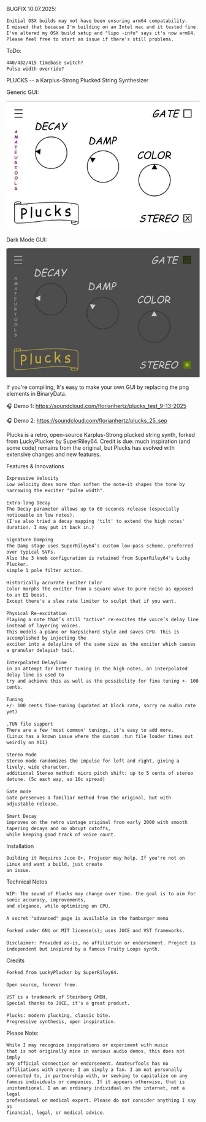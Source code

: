 BUGFIX 10.07.2025:

    Initial OSX builds may not have been ensuring arm64 compatability.
    I missed that because I'm building on an Intel mac and it tested fine.
    I've altered my OSX build setup and "lipo -info" says it's now arm64.
    Please feel free to start an issue if there's still problems.

ToDo: 

    440/432/415 timebase switch?
    Pulse width override?

PLUCKS -- a Karplus-Strong Plucked String Synthesizer

Generic GUI:

<img width="600" alt="Plucks GUI" src="https://github.com/amateurtools/Plucks/blob/main/Screenshots/screenshot_w.jpg" />

Dark Mode GUI:

<img width="600" alt="Plucks GUI" src="https://github.com/amateurtools/Plucks/blob/main/Screenshots/screenshot_g.jpg" />

If you're compiling, It's easy to make your own GUI by replacing the png elements in BinaryData.

🎧 Demo 1: https://soundcloud.com/florianhertz/plucks_test_9-13-2025

🎧 Demo 2: https://soundcloud.com/florianhertz/plucks_25_sep

Plucks is a retro, open-source Karplus-Strong plucked string synth, forked from LuckyPlucker by SuperRiley64.
Credit is due: much inspiration (and some code) remains from the original, but Plucks has evolved with extensive changes and new features.

Features & Innovations

    Expressive Velocity
    Low velocity does more than soften the note—it shapes the tone by narrowing the exciter "pulse width".

    Extra-long Decay
    The Decay parameter allows up to 60 seconds release (especially noticeable on low notes).
    (I've also tried a decay mapping 'tilt' to extend the high notes' duration. I may put it back in.)

    Signature Damping
    The Damp stage uses SuperRiley64’s custom low-pass scheme, preferred over typical SVFs.
    Also the 3 knob configuration is retained from SuperRiley64's Lucky Plucker.
    simple 1 pole filter action.

    Historically accurate Exciter Color
    Color morphs the exciter from a square wave to pure noise as opposed to an EQ boost.
    Except there's a slew rate limiter to sculpt that if you want.

    Physical Re-excitation
    Playing a note that’s still "active" re-excites the voice’s delay line instead of layering voices.
    This models a piano or harpsichord style and saves CPU. This is accomplished by injecting the
    exciter into a delayline of the same size as the exciter which causes a granular delayish tail.

    Interpolated Delayline
    in an attempt for better tuning in the high notes, an interpolated delay line is used to
    try and achieve this as well as the possibility for fine tuning +- 100 cents.

    Tuning
    +/- 100 cents fine-tuning (updated at block rate, sorry no audio rate yet)
    
    .TUN file support
    There are a few 'most common' tunings, it's easy to add more.
    (Linux has a known issue where the custom .tun file loader times out weirdly on X11)
    
    Stereo Mode
    Stereo mode randomizes the impulse for left and right, giving a lively, wide character.
    additional Stereo method: micro pitch shift: up to 5 cents of stereo detune. (5c each way, so 10c spread)

    Gate mode
    Gate preserves a familiar method from the original, but with adjustable release.

    Smart Decay
    improves on the retro vintage original from early 2000 with smooth tapering decays and no abrupt cutoffs,
    while keeping good track of voice count.
    
Installation

    Building it Requires Juce 8+, Projucer may help. If you're not on Linux and want a build, just create
    an issue.

Technical Notes

    WIP: The sound of Plucks may change over time. the goal is to aim for sonic accuracy, improvements,
    and elegance, while optimizing on CPU.

    A secret "advanced" page is available in the hamburger menu

    Forked under GNU or MIT license(s); uses JUCE and VST frameworks.

    Disclaimer: Provided as-is, no affiliation or endorsement. Project is independent but inspired by a famous Fruity Loops synth.

Credits

    Forked from LuckyPlucker by SuperRiley64.

    Open source, forever free.

    VST is a trademark of Steinberg GMBH.
    Special thanks to JUCE, it's a great product.
    
    Plucks: modern plucking, classic bite.
    Progressive synthesis, open inspiration.

Please Note:

    While I may recognize inspirations or experiment with music
    that is not originally mine in various audio demos, this does not imply
    any official connection or endorsement. AmateurTools has no
    affiliations with anyone; I am simply a fan. I am not personally
    connected to, in partnership with, or seeking to capitalize on any
    famous individuals or companies. If it appears otherwise, that is
    unintentional. I am an ordinary individual on the internet, not a legal
    professional or medical expert. Please do not consider anything I say as
    financial, legal, or medical advice.
